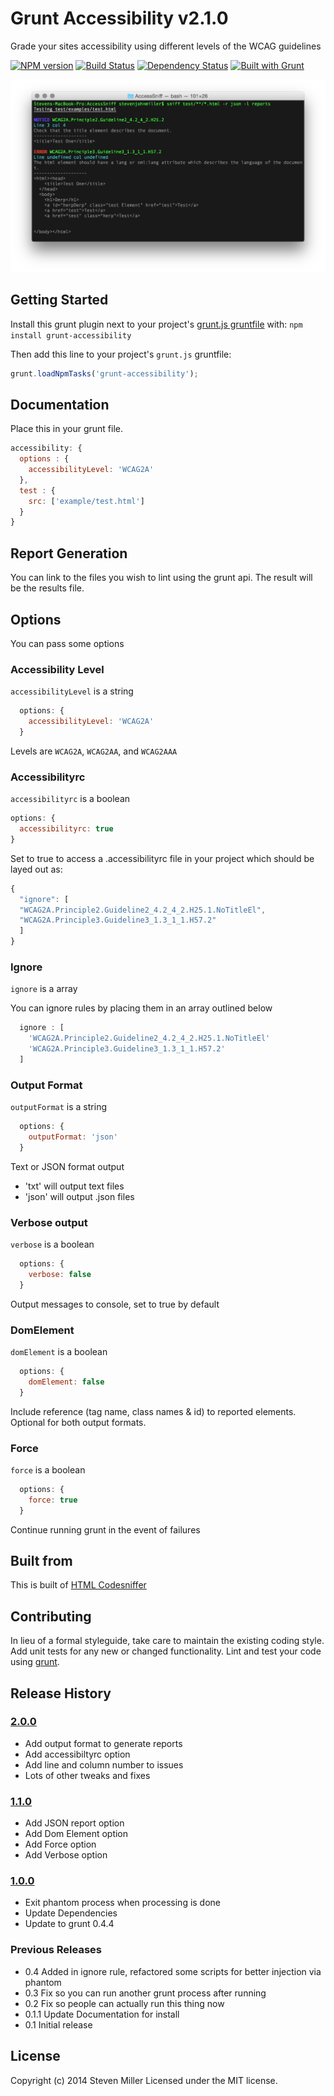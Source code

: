 # Grunt Accessibility v2.1.0

Grade your sites accessibility using different levels of the WCAG guidelines

[![NPM version](https://badge.fury.io/js/grunt-accessibility.png)](http://badge.fury.io/js/grunt-accessibility) [![Build Status](https://travis-ci.org/yargalot/grunt-accessibility.svg?branch=master)](https://travis-ci.org/yargalot/grunt-accessibility) [![Dependency Status](https://gemnasium.com/yargalot/grunt-accessibility.png)](https://gemnasium.com/yargalot/grunt-accessibility) [![Built with Grunt](https://cdn.gruntjs.com/builtwith.png)](http://gruntjs.com/)

![Grunt Accessibility example](/img/example.png)

## Getting Started
Install this grunt plugin next to your project's [grunt.js gruntfile][getting_started] with: `npm install grunt-accessibility`

Then add this line to your project's `grunt.js` gruntfile:

```javascript
grunt.loadNpmTasks('grunt-accessibility');
```

[grunt]: http://gruntjs.com/
[getting_started]: http://gruntjs.com/getting-started

## Documentation
Place this in your grunt file.

```javascript
accessibility: {
  options : {
    accessibilityLevel: 'WCAG2A'
  },
  test : {
    src: ['example/test.html']
  }
}
```

## Report Generation
You can link to the files you wish to lint using the grunt api. The result will be the results file.

## Options
You can pass some options

### Accessibility Level

```accessibilityLevel``` is a string

```javascript
  options: {
    accessibilityLevel: 'WCAG2A'
  }
```

Levels are ```WCAG2A```, ```WCAG2AA```, and ```WCAG2AAA```

### Accessibilityrc

```accessibilityrc``` is a boolean


```javascript
options: {
  accessibilityrc: true
}
```

Set to true to access a .accessibilityrc file in your project which should be layed out as:

```javascript
{
  "ignore": [
  "WCAG2A.Principle2.Guideline2_4.2_4_2.H25.1.NoTitleEl",
  "WCAG2A.Principle3.Guideline3_1.3_1_1.H57.2"
  ]
}
```


### Ignore

```ignore``` is a array

You can ignore rules by placing them in an array outlined below

```javascript
  ignore : [
    'WCAG2A.Principle2.Guideline2_4.2_4_2.H25.1.NoTitleEl'
    'WCAG2A.Principle3.Guideline3_1.3_1_1.H57.2'
  ]
```

### Output Format

```outputFormat``` is a string

```javascript
  options: {
    outputFormat: 'json'
  }
```

Text or JSON format output

- 'txt' will output text files
- 'json' will output .json files


### Verbose output

```verbose``` is a boolean

```javascript
  options: {
    verbose: false
  }
```

Output messages to console, set to true by default


### DomElement

``` domElement ``` is a boolean

```javascript
  options: {
    domElement: false
  }
```

Include reference (tag name, class names & id) to reported  elements. Optional for both output formats.

### Force

```force``` is a boolean

```javascript
  options: {
    force: true
  }
```

Continue running grunt in the event of failures


## Built from
This is built of [HTML Codesniffer](http://github.com/squizlabs/HTML_CodeSniffer)

## Contributing
In lieu of a formal styleguide, take care to maintain the existing coding style. Add unit tests for any new or changed functionality. Lint and test your code using [grunt][grunt].

## Release History

### [2.0.0](https://github.com/yargalot/grunt-accessibility/issues?q=milestone%3A2.0+is%3Aclosed)
- Add output format to generate reports
- Add accessibiltyrc option
- Add line and column number to issues
- Lots of other tweaks and fixes

### [1.1.0](https://github.com/yargalot/grunt-accessibility/issues?milestone=3&page=1&state=closed)
- Add JSON report option
- Add Dom Element option
- Add Force option
- Add Verbose option

### [1.0.0](https://github.com/yargalot/grunt-accessibility/issues?milestone=2&state=closed)
- Exit phantom process when processing is done
- Update Dependencies
- Update to grunt 0.4.4

### Previous Releases
- 0.4 Added in ignore rule, refactored some scripts for better injection via phantom
- 0.3 Fix so you can run another grunt process after running
- 0.2 Fix so people can actually run this thing now
- 0.1.1 Update Documentation for install
- 0.1 Initial release

## License
Copyright (c) 2014 Steven Miller
Licensed under the MIT license.
